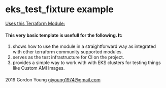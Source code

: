 # eks_test_fixture example      

[Uses this Terraform Module:](https://github.com/terraform-aws-modules/terraform-aws-eks)     

#### **This very basic template is usefull for the following. It:**

1.  shows how to use the module in a straightforward way as integrated with other terraform community supported modules.
2.  serves as the test infrastructure for CI on the project.
3.  provides a simple way to work with with EKS clusters for testing things like Custom AMI Images.

####    

2019 Gordon Young gjyoung1974@gmail.com
